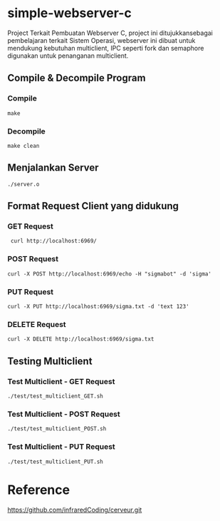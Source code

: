 # simple-webserver-c
Project Terkait Pembuatan Webserver C, project ini ditujukkansebagai pembelajaran terkait Sistem Operasi, webserver ini dibuat untuk mendukung kebutuhan multiclient, IPC seperti fork dan semaphore digunakan untuk penanganan multiclient.

## Compile & Decompile Program
### Compile
```shell
make
```
### Decompile
```shell
make clean
```


## Menjalankan Server
```shell
./server.o
```
## Format Request Client yang didukung
### GET Request
```shell
 curl http://localhost:6969/
```
### POST Request
```shell
curl -X POST http://localhost:6969/echo -H "sigmabot" -d 'sigma' 
```
### PUT Request
```shell
curl -X PUT http://localhost:6969/sigma.txt -d 'text 123'
```
### DELETE Request
```shell
curl -X DELETE http://localhost:6969/sigma.txt
```

## Testing Multiclient
### Test Multiclient - GET Request
```shell
./test/test_multiclient_GET.sh
```
### Test Multiclient - POST Request
```shell
./test/test_multiclient_POST.sh
```
### Test Multiclient - PUT Request
```shell
./test/test_multiclient_PUT.sh
```

# Reference
https://github.com/infraredCoding/cerveur.git
